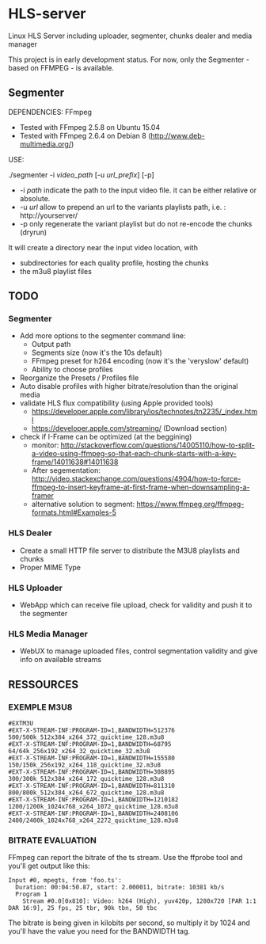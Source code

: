 # HLS-server
Linux HLS Server including uploader, segmenter, chunks dealer and media manager

This project is in early development status.
For now, only the Segmenter - based on FFMPEG - is available.

## Segmenter

DEPENDENCIES: FFmpeg

* Tested with FFmpeg 2.5.8 on Ubuntu 15.04 
* Tested with FFmpeg 2.6.4 on Debian 8 (http://www.deb-multimedia.org/)


USE:

./segmenter -i *video_path* [-u *url_prefix*] [-p]

* -i *path* indicate the path to the input video file. it can be either relative or absolute.
* -u *url* allow to prepend an url to the variants playlists path, i.e. : http://yourserver/
* -p only regenerate the variant playlist but do not re-encode the chunks (dryrun)

It will create a directory near the input video location, with
* subdirectories for each quality profile, hosting the chunks
* the m3u8 playlist files

## TODO

### Segmenter
* Add more options to the segmenter command line:
  * Output path
  * Segments size (now it's the 10s default)
  * FFmpeg preset for h264 encoding (now it's the 'veryslow' default)
  * Ability to choose profiles
* Reorganize the Presets / Profiles file
* Auto disable profiles with higher bitrate/resolution than the original media
* validate HLS flux compatibility (using Apple provided tools)
  * https://developer.apple.com/library/ios/technotes/tn2235/_index.html
  * https://developer.apple.com/streaming/ (Download section)
* check if I-Frame can be optimized (at the beggining)
  * monitor: http://stackoverflow.com/questions/14005110/how-to-split-a-video-using-ffmpeg-so-that-each-chunk-starts-with-a-key-frame/14011638#14011638
  * After segementation: http://video.stackexchange.com/questions/4904/how-to-force-ffmpeg-to-insert-keyframe-at-first-frame-when-downsampling-a-framer
  * alternative solution to segment: https://www.ffmpeg.org/ffmpeg-formats.html#Examples-5

### HLS Dealer
* Create a small HTTP file server to distribute the M3U8 playlists and chunks
* Proper MIME Type

### HLS Uploader
* WebApp which can receive file upload, check for validity and push it to the segmenter

### HLS Media Manager
* WebUX to manage uploaded files, control segmentation validity and give info on available streams

## RESSOURCES

### EXEMPLE M3U8
```
#EXTM3U
#EXT-X-STREAM-INF:PROGRAM-ID=1,BANDWIDTH=512376
500/500k_512x384_x264_372_quicktime_128.m3u8
#EXT-X-STREAM-INF:PROGRAM-ID=1,BANDWIDTH=68795
64/64k_256x192_x264_32_quicktime_32.m3u8
#EXT-X-STREAM-INF:PROGRAM-ID=1,BANDWIDTH=155580
150/150k_256x192_x264_118_quicktime_32.m3u8
#EXT-X-STREAM-INF:PROGRAM-ID=1,BANDWIDTH=308895
300/300k_512x384_x264_172_quicktime_128.m3u8
#EXT-X-STREAM-INF:PROGRAM-ID=1,BANDWIDTH=811310
800/800k_512x384_x264_672_quicktime_128.m3u8
#EXT-X-STREAM-INF:PROGRAM-ID=1,BANDWIDTH=1210182
1200/1200k_1024x768_x264_1072_quicktime_128.m3u8
#EXT-X-STREAM-INF:PROGRAM-ID=1,BANDWIDTH=2408106
2400/2400k_1024x768_x264_2272_quicktime_128.m3u8
```

### BITRATE EVALUATION

FFmpeg can report the bitrate of the ts stream. Use the ffprobe tool and you'll get output like this:
```
Input #0, mpegts, from 'foo.ts':
  Duration: 00:04:50.87, start: 2.000011, bitrate: 10381 kb/s
  Program 1
    Stream #0.0[0x810]: Video: h264 (High), yuv420p, 1280x720 [PAR 1:1 DAR 16:9], 25 fps, 25 tbr, 90k tbn, 50 tbc
```
The bitrate is being given in kilobits per second, so multiply it by 1024 and you'll have the value you need for the BANDWIDTH tag.
